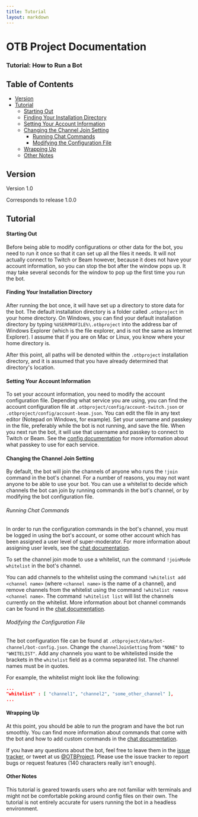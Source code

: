 ```yaml
---
title: Tutorial
layout: markdown
---
```

# OTB Project Documentation

### Tutorial: How to Run a Bot

## Table of Contents
 - [Version](#version)
 - [Tutorial](#tutorial)
   - [Starting Out](#starting-out)
   - [Finding Your Installation Directory](#finding-your-installation-directory)
   - [Setting Your Account Information](#setting-your-account-information)
   - [Changing the Channel Join Setting](#changing-the-channel-join-setting)
     - [Running Chat Commands](#running-chat-commands)
     - [Modifying the Configuration File](#modifying-the-configuration-file)
   - [Wrapping Up](#wrapping-up)
   - [Other Notes](#other-notes)

## Version
Version 1.0

Corresponds to release 1.0.0

## Tutorial

#### Starting Out

Before being able to modify configurations or other data for the bot, you need to run it once so that it can set up all the files it needs. It will not actually connect to Twitch or Beam however, because it does not have your account information, so you can stop the bot after the window pops up. It may take several seconds for the window to pop up the first time you run the bot.

#### Finding Your Installation Directory

After running the bot once, it will have set up a directory to store data for the bot. The default installation directory is a folder called `.otbproject` in your home directory. On Windows, you can find your default installation directory by typing `%USERPROFILE%\.otbproject` into the address bar of Windows Explorer (which is the file explorer, and is not the same as Internet Explorer). I assume that if you are on Mac or Linux, you know where your home directory is.

After this point, all paths will be denoted within the `.otbproject` installation directory, and it is assumed that you have already determined that directory's location.

#### Setting Your Account Information

To set your account information, you need to modify the account configuration file. Depending what service you are using, you can find the account configuration file at `.otbproject/config/account-twitch.json` or `.otbproject/config/account-beam.json`. You can edit the file in any text editor (Notepad on Windows, for example). Set your username and passkey in the file, preferably while the bot is not running, and save the file. When you next run the bot, it will use that username and passkey to connect to Twitch or Beam. See the [config documentation](config-documentation.html#account) for more information about what passkey to use for each service.

#### Changing the Channel Join Setting

By default, the bot will join the channels of anyone who runs the `!join` command in the bot's channel. For a number of reasons, you may not want anyone to be able to use your bot. You can use a whitelist to decide which channels the bot can join by running commands in the bot's channel, or by modifying the bot configuration file.

###### Running Chat Commands

In order to run the configuration commands in the bot's channel, you must be logged in using the bot's account, or some other account which has been assigned a user level of super-moderator. For more information about assigning user levels, see the [chat documentation](chat-documentation.html#built-in-channel-commands).

To set the channel join mode to use a whitelist, run the command `!joinMode whitelist` in the bot's channel.

You can add channels to the whitelist using the command `!whitelist add <channel name>` (where `<channel name>` is the name of a channel), and remove channels from the whitelist using the command `!whitelist remove <channel name>`. The command `!whitelist list` will list the channels currently on the whitelist. More information about bot channel commands can be found in the [chat documentation](chat-documentation.html#built-in-bot-channel-commands).

###### Modifying the Configuration File

The bot configuration file can be found at `.otbproject/data/bot-channel/bot-config.json`. Change the `channelJoinSetting` from `"NONE"` to `"WHITELIST"`. Add any channels you want to be whitelisted inside the brackets in the `whitelist` field as a comma separated list. The channel names must be in quotes.

For example, the whitelist might look like the following:

```json
...
"whitelist" : [ "channel1", "channel2", "some_other_channel" ],
...
```

#### Wrapping Up

At this point, you should be able to run the program and have the bot run smoothly. You can find more information about commands that come with the bot and how to add custom commands in the [chat documentation](chat-documentation.html).

If you have any questions about the bot, feel free to leave them in the [issue tracker](../../../issues), or tweet at us <a href="https://twitter.com/OTBProject" target="_blank">@OTBProject</a>. Please use the issue tracker to report bugs or request features (140 characters really isn't enough).

#### Other Notes

This tutorial is geared towards users who are not familiar with terminals and might not be comfortable poking around config files on their own. The tutorial is not entirely accurate for users running the bot in a headless environment.
